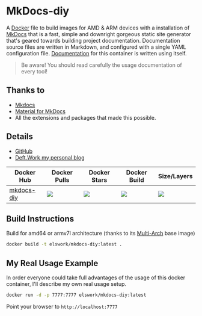 # MkDocs-diy

A [Docker](http://docker.com) file to build images for AMD & ARM devices with a installation of [MkDocs](https://www.mkdocs.org/) that is a fast, simple and downright gorgeous static site generator that's geared towards building project documentation. Documentation source files are written in Markdown, and configured with a single YAML configuration file. [Documentation](https://deftwork.github.io/mkdocs-diy/) for this container is written using itself.

> Be aware! You should read carefully the usage documentation of every tool!

## Thanks to

- [Mkdocs](https://www.mkdocs.org/)
- [Material for MkDocs](https://squidfunk.github.io/mkdocs-material/)
- All the extensions and packages that made this possible.

## Details

- [GitHub](https://github.com/DeftWork/mkdocs-diy)
- [Deft.Work my personal blog](http://deft.work)

| Docker Hub | Docker Pulls | Docker Stars | Docker Build | Size/Layers |
| --- | --- | --- | --- | --- |
| [mkdocs-diy](https://hub.docker.com/r/elswork/mkdocs-diy "elswork/mkdocs-diy on Docker Hub") | [![](https://img.shields.io/docker/pulls/elswork/mkdocs-diy.svg)](https://hub.docker.com/r/elswork/mkdocs-diy "mkdocs-diy on Docker Hub") | [![](https://img.shields.io/docker/stars/elswork/mkdocs-diy.svg)](https://hub.docker.com/r/elswork/mkdocs-diy "mkdocs-diy on Docker Hub") | [![](https://img.shields.io/docker/build/elswork/mkdocs-diy.svg)](https://hub.docker.com/r/elswork/mkdocs-diy "mkdocs-diy on Docker Hub") | [![](https://images.microbadger.com/badges/image/elswork/mkdocs-diy.svg)](https://microbadger.com/images/elswork/mkdocs-diy "mkdocs-diy on microbadger.com") |


## Build Instructions

Build for amd64 or armv7l architecture (thanks to its [Multi-Arch](https://blog.docker.com/2017/11/multi-arch-all-the-things/) base image)

```sh
docker build -t elswork/mkdocs-diy:latest .
```

## My Real Usage Example

In order everyone could take full advantages of the usage of this docker container, I'll describe my own real usage setup.

```sh
docker run -d -p 7777:7777 elswork/mkdocs-diy:latest
```

Point your browser to `http://localhost:7777`
